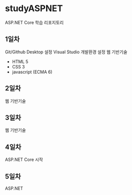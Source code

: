 # studyASPNET
ASP.NET Core 학습 리포지토리

## 1일차
Git/Github Desktop 설정
Visual Studio 개발환경 설정
웹 기반기술
  - HTML 5
  - CSS 3
  - javascript (ECMA 6)
  
## 2일차
웹 기반기술

## 3일차
웹 기반기술

## 4일차
ASP.NET Core 시작

## 5일차
ASP.NET